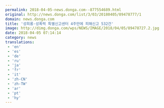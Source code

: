 ```yaml
---
permalink: 2018-04-05-news.donga.com--877554689.html
original: http://news.donga.com/list/3/03/20180405/89478777/1
domain: news.donga.com
title: '성희롱·성폭력 특별신고센터 4주만에 피해신고 532건'
image: http://dimg.donga.com/wps/NEWS/IMAGE/2018/04/05/89478727.2.jpg
date: 2018-04-05 07:14:14
category: news
translations: 
 - 'en'
 - 'es'
 - 'de'
 - 'ru'
 - 'ja'
 - 'fr'
 - 'it'
 - 'zh-CN'
 - 'zh-TW'
 - 'ar'
 - 'pt'
 - 'hy'
---
```


